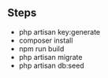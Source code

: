 ## Steps

- php artisan key:generate
- composer install
- npm run build
- php artisan migrate
- php artisan db:seed
